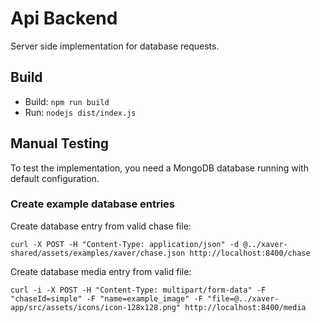 # Api Backend

Server side implementation for database requests.

## Build

* Build: `npm run build`
* Run: `nodejs dist/index.js`

## Manual Testing

To test the implementation, you need a MongoDB database running with default configuration.

### Create example database entries

Create database entry from valid chase file:
```
curl -X POST -H "Content-Type: application/json" -d @../xaver-shared/assets/examples/xaver/chase.json http://localhost:8400/chase
```

Create database media entry from valid file:
```
curl -i -X POST -H "Content-Type: multipart/form-data" -F "chaseId=simple" -F "name=example_image" -F "file=@../xaver-app/src/assets/icons/icon-128x128.png" http://localhost:8400/media
```

